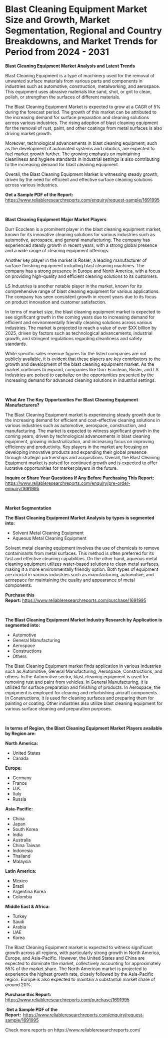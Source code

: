 <p><h1>Blast Cleaning Equipment Market Size and Growth, Market Segmentation, Regional and Country Breakdowns, and Market Trends for Period from 2024 -  2031</h1></p><p><strong>Blast Cleaning Equipment Market Analysis and Latest Trends</strong></p>
<p><p>Blast Cleaning Equipment is a type of machinery used for the removal of unwanted surface materials from various parts and components in industries such as automotive, construction, metalworking, and aerospace. This equipment uses abrasive materials like sand, shot, or grit to clean, polish, or strengthen the surfaces of different materials.</p><p>The Blast Cleaning Equipment Market is expected to grow at a CAGR of 5% during the forecast period. The growth of this market can be attributed to the increasing demand for surface preparation and cleaning solutions across various industries. The rising adoption of blast cleaning equipment for the removal of rust, paint, and other coatings from metal surfaces is also driving market growth.</p><p>Moreover, technological advancements in blast cleaning equipment, such as the development of automated systems and robotics, are expected to fuel market growth further. The growing emphasis on maintaining cleanliness and hygiene standards in industrial settings is also contributing to the increasing demand for blast cleaning equipment.</p><p>Overall, the Blast Cleaning Equipment Market is witnessing steady growth, driven by the need for efficient and effective surface cleaning solutions across various industries.</p></p>
<p><strong>Get a Sample PDF of the Report:&nbsp;</strong> <a href="https://www.reliableresearchreports.com/enquiry/request-sample/1691995">https://www.reliableresearchreports.com/enquiry/request-sample/1691995</a></p>
<p>&nbsp;</p>
<p><strong>Blast Cleaning Equipment Major Market Players</strong></p>
<p><p>Durr Ecoclean is a prominent player in the blast cleaning equipment market, known for its innovative cleaning solutions for various industries such as automotive, aerospace, and general manufacturing. The company has experienced steady growth in recent years, with a strong global presence and a wide range of cleaning equipment offerings.</p><p>Another key player in the market is Rosler, a leading manufacturer of surface finishing equipment including blast cleaning machines. The company has a strong presence in Europe and North America, with a focus on providing high-quality and efficient cleaning solutions to its customers.</p><p>LS Industries is another notable player in the market, known for its comprehensive range of blast cleaning equipment for various applications. The company has seen consistent growth in recent years due to its focus on product innovation and customer satisfaction.</p><p>In terms of market size, the blast cleaning equipment market is expected to see significant growth in the coming years due to increasing demand for efficient and environmentally friendly cleaning solutions across various industries. The market is projected to reach a value of over $XX billion by 2025, driven by factors such as technological advancements, industrial growth, and stringent regulations regarding cleanliness and safety standards.</p><p>While specific sales revenue figures for the listed companies are not publicly available, it is evident that these players are key contributors to the growth and development of the blast cleaning equipment market. As the market continues to expand, companies like Durr Ecoclean, Rosler, and LS Industries are poised to capitalize on the opportunities presented by the increasing demand for advanced cleaning solutions in industrial settings.</p></p>
<p>&nbsp;</p>
<p><strong>What Are The Key Opportunities For Blast Cleaning Equipment Manufacturers?</strong></p>
<p><p>The Blast Cleaning Equipment market is experiencing steady growth due to the increasing demand for efficient and cost-effective cleaning solutions in various industries such as automotive, aerospace, construction, and manufacturing. The market is expected to witness significant growth in the coming years, driven by technological advancements in blast cleaning equipment, growing industrialization, and increasing focus on improving efficiency and productivity. Key players in the market are focusing on developing innovative products and expanding their global presence through strategic partnerships and acquisitions. Overall, the Blast Cleaning Equipment market is poised for continued growth and is expected to offer lucrative opportunities for market players in the future.</p></p>
<p><strong>Inquire or Share Your Questions If Any Before Purchasing This Report:</strong> <a href="https://www.reliableresearchreports.com/enquiry/pre-order-enquiry/1691995">https://www.reliableresearchreports.com/enquiry/pre-order-enquiry/1691995</a></p>
<p>&nbsp;</p>
<p><strong>Market Segmentation</strong></p>
<p><strong>The Blast Cleaning Equipment Market Analysis by types is segmented into:</strong></p>
<p><ul><li>Solvent Metal Cleaning Equipment</li><li>Aqueous Metal Cleaning Equipment</li></ul></p>
<p><p>Solvent metal cleaning equipment involves the use of chemicals to remove contaminants from metal surfaces. This method is often preferred for its fast and effective cleaning capabilities. On the other hand, aqueous metal cleaning equipment utilizes water-based solutions to clean metal surfaces, making it a more environmentally friendly option. Both types of equipment are crucial in various industries such as manufacturing, automotive, and aerospace for maintaining the quality and appearance of metal components.</p></p>
<p><strong>Purchase this Report:&nbsp;</strong><a href="https://www.reliableresearchreports.com/purchase/1691995">https://www.reliableresearchreports.com/purchase/1691995</a></p>
<p>&nbsp;</p>
<p><strong>The Blast Cleaning Equipment Market Industry Research by Application is segmented into:</strong></p>
<p><ul><li>Automotive</li><li>General Manufacturing</li><li>Aerospace</li><li>Constructions</li><li>Others</li></ul></p>
<p><p>The Blast Cleaning Equipment market finds application in various industries such as Automotive, General Manufacturing, Aerospace, Constructions, and others. In the Automotive sector, blast cleaning equipment is used for removing rust and paint from vehicles. In General Manufacturing, it is utilized for surface preparation and finishing of products. In Aerospace, the equipment is employed for cleaning and refurbishing aircraft components. In Constructions, it is used for cleaning surfaces and preparing them for painting or coating. Other industries also utilize blast cleaning equipment for various surface cleaning and preparation purposes.</p></p>
<p>&nbsp;</p>
<p><strong>In terms of Region, the Blast Cleaning Equipment Market Players available by Region are:</strong></p>
<p>
    <p> <strong> North America: </strong>
        <ul>
            <li>United States</li>
            <li>Canada</li>
        </ul>
        </p> 
    <p> <strong> Europe: </strong>
        <ul>
            <li>Germany</li>
            <li>France</li>
            <li>U.K.</li>
            <li>Italy</li>
            <li>Russia</li>
        </ul>
        </p> 
    <p> <strong> Asia-Pacific: </strong>
        <ul>
            <li>China</li>
            <li>Japan</li>
            <li>South Korea</li>
            <li>India</li>
            <li>Australia</li>
            <li>China Taiwan</li>
            <li>Indonesia</li>
            <li>Thailand</li>
            <li>Malaysia</li>
        </ul>
        </p> 
    <p> <strong> Latin America: </strong>
        <ul>
            <li>Mexico</li>
            <li>Brazil</li>
            <li>Argentina Korea</li>
            <li>Colombia</li>
        </ul>
        </p> 
    <p> <strong> Middle East & Africa: </strong>
        <ul>
            <li>Turkey</li>
            <li>Saudi</li>
            <li>Arabia</li>
            <li>UAE</li>
            <li>Korea</li>
        </ul>
    </p>
    </p>
<p><p>The Blast Cleaning Equipment market is expected to witness significant growth across all regions, with particularly strong growth in North America, Europe, and Asia-Pacific. However, the United States and China are expected to dominate the market, collectively accounting for approximately 55% of the market share. The North American market is projected to experience the highest growth rate, closely followed by the Asia-Pacific region. Europe is also expected to maintain a substantial market share of around 20%.</p></p>
<p><strong>Purchase this Report: </strong><a href="https://www.reliableresearchreports.com/purchase/1691995">https://www.reliableresearchreports.com/purchase/1691995</a></p>
<p>&nbsp;<strong>Get a Sample PDF of the Report:&nbsp;&nbsp;</strong><a href="https://www.reliableresearchreports.com/enquiry/request-sample/1691995">https://www.reliableresearchreports.com/enquiry/request-sample/1691995</a></p>
<p><strong></strong></p>
<p>Check more reports on https://www.reliableresearchreports.com/</p>